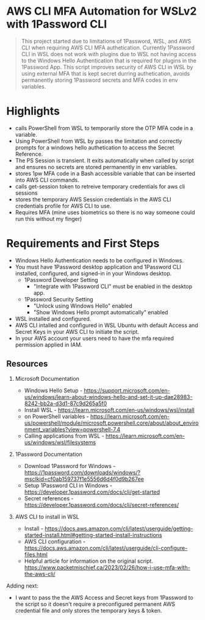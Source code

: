 # AWS CLI MFA Automation for WSLv2 with 1Password CLI
> This project started due to limitations of 1Password, WSL, and AWS CLI when requiring AWS CLI MFA authetication. Currently 1Password CLI in WSL does not work with plugins due to WSL not having access to the Windows Hello Authentication that is required for plugins in the 1Password App.  This script improves security of AWS CLI in WSL by using external MFA that is kept secret durring authetication, avoids permanently storing 1Password secrets and MFA codes in env variables. 

# Highlights
- calls PowerShell from WSL to temporarily store the OTP MFA code in a variable.
- Using PowerShell from WSL by passes the limitation and correctly prompts for a windows hello authetication to access the Secret Reference.
- The PS Session is transient. It exits automatically when called by script and ensures no secrets are stored permanently in env variables.
- stores 1pw MFA code in a Bash accessible variable that can be inserted into AWS CLI commands.  
- calls get-session token to retreive temporary credentials for aws cli sessions
- stores the temporary AWS Session credentials in the AWS CLI credentials profile for AWS CLI to use.
- Requires MFA (mine uses biometrics so there is no way someone could run this without my finger)

# Requirements and First Steps
- Windows Hello Authentication needs to be configured in Windows.
- You must have 1Password desktop application and 1Password CLI installed, configured, and signed-in in your Windows desktop.
   - 1Password Developer Setting
      - "Integrate with 1Password CLI" must be enabled in the desktop app.
   - 1Password Security Setting
      - "Unlock using Windows Hello" enabled
      - "Show Windows Hello prompt automatically" enabled 
- WSL installed and configured.
- AWS CLI intalled and configured in WSL Ubuntu with default Access and Secret Keys in your AWS CLI to initiate the script.
- In your AWS account your users need to have the mfa required permission applied in IAM.


## Resources
1. Microsoft Documentation
   - Windows Hello Setup - https://support.microsoft.com/en-us/windows/learn-about-windows-hello-and-set-it-up-dae28983-8242-bb2a-d3d1-87c9d265a5f0
   - Install WSL - https://learn.microsoft.com/en-us/windows/wsl/install
   - on PowerShell variables - https://learn.microsoft.com/en-us/powershell/module/microsoft.powershell.core/about/about_environment_variables?view=powershell-7.4
   - Calling applications from WSL - https://learn.microsoft.com/en-us/windows/wsl/filesystems

2. 1Password Documentation
   - Download 1Password for Windows - https://1password.com/downloads/windows/?msclkid=cf0ab159737f1e5556d6d4f0d9b267ee
   - Setup 1Password CLI in Windows - https://developer.1password.com/docs/cli/get-started
   - Secret references - https://developer.1password.com/docs/cli/secret-references/
  

3. AWS CLI to install in WSL
   - Install - https://docs.aws.amazon.com/cli/latest/userguide/getting-started-install.html#getting-started-install-instructions
   - AWS CLI configuration - https://docs.aws.amazon.com/cli/latest/userguide/cli-configure-files.html
   - Helpful article for information on the original script.  https://www.packetmischief.ca/2023/02/26/how-i-use-mfa-with-the-aws-cli/


Adding next: 

- I want to pass the the AWS Access and Secret keys from 1Password to the script so it doesn't require a preconfigured permanent AWS credential file and only stores the temporary keys & token.  
